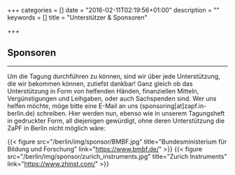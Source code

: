 +++
categories = []
date = "2016-02-11T02:19:56+01:00"
description = ""
keywords = []
title = "Unterstützer & Sponsoren"

+++
## Sponsoren
---
Um die Tagung durchführen zu können, sind wir über jede Unterstützung, die wir bekommen können, zutiefst dankbar! Ganz gleich ob das Unterstützung in Form von helfenden Händen, finanziellen Mitteln, Vergünstigungen und Leihgaben, oder auch Sachspenden sind. Wer uns helfen möchte, möge bitte eine E-Mail an uns (sponsoring[at]zapf.in-berlin.de) schreiben. Hier werden nun, ebenso wie in unserem Tagungsheft in gedruckter Form, all diejenigen gewürdigt, ohne deren Unterstützung die ZaPF in Berlin nicht möglich wäre:

{{< figure src="/berlin/img/sponsor/BMBF.jpg" title="Bundesministerium für Bildung und Forschung" link="https://www.bmbf.de/" >}}
{{< figure src="/berlin/img/sponsor/zurich_instruments.jpg" title="Zurich Instruments" link="https://www.zhinst.com/" >}}
